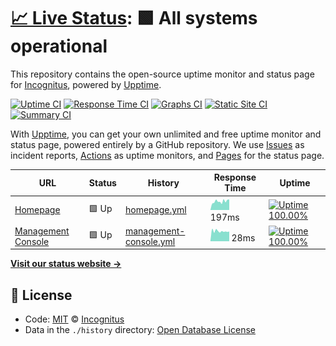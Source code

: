 # [📈 Live Status](https://status.incognitus.io): <!--live status--> **🟩 All systems operational**

This repository contains the open-source uptime monitor and status page for [Incognitus](https://incognitus.io), powered by [Upptime](https://github.com/upptime/upptime).

[![Uptime CI](https://github.com/Incognitus-Io/status/workflows/Uptime%20CI/badge.svg)](https://github.com/Incognitus-Io/status/actions?query=workflow%3A%22Uptime+CI%22)
[![Response Time CI](https://github.com/Incognitus-Io/status/workflows/Response%20Time%20CI/badge.svg)](https://github.com/Incognitus-Io/status/actions?query=workflow%3A%22Response+Time+CI%22)
[![Graphs CI](https://github.com/Incognitus-Io/status/workflows/Graphs%20CI/badge.svg)](https://github.com/Incognitus-Io/status/actions?query=workflow%3A%22Graphs+CI%22)
[![Static Site CI](https://github.com/Incognitus-Io/status/workflows/Static%20Site%20CI/badge.svg)](https://github.com/Incognitus-Io/status/actions?query=workflow%3A%22Static+Site+CI%22)
[![Summary CI](https://github.com/Incognitus-Io/status/workflows/Summary%20CI/badge.svg)](https://github.com/Incognitus-Io/status/actions?query=workflow%3A%22Summary+CI%22)

With [Upptime](https://upptime.js.org), you can get your own unlimited and free uptime monitor and status page, powered entirely by a GitHub repository. We use [Issues](https://github.com/Incognitus-Io/status/issues) as incident reports, [Actions](https://github.com/Incognitus-Io/status/actions) as uptime monitors, and [Pages](https://status.incognitus.io) for the status page.

<!--start: status pages-->
<!-- This summary is generated by Upptime (https://github.com/upptime/upptime) -->
<!-- Do not edit this manually, your changes will be overwritten -->

| URL                                                | Status | History                                                                                                         | Response Time                                                                          | Uptime                                                                                                                                                                                                                               |
| -------------------------------------------------- | ------ | --------------------------------------------------------------------------------------------------------------- | -------------------------------------------------------------------------------------- | ------------------------------------------------------------------------------------------------------------------------------------------------------------------------------------------------------------------------------------ |
| [Homepage](https://incognitus.io)                  | 🟩 Up  | [homepage.yml](https://github.com/Incognitus-Io/status/commits/master/history/homepage.yml)                     | <img alt="Response time graph" src="./graphs/homepage.png" height="20"> 197ms          | [![Uptime 100.00%](https://img.shields.io/endpoint?url=https%3A%2F%2Fraw.githubusercontent.com%2FIncognitus-Io%2Fstatus%2Fmaster%2Fapi%2Fhomepage%2Fuptime.json)](https://status.incognitus.io/history/homepage)                     |
| [Management Console](https://incognitus.io/manage) | 🟩 Up  | [management-console.yml](https://github.com/Incognitus-Io/status/commits/master/history/management-console.yml) | <img alt="Response time graph" src="./graphs/management-console.png" height="20"> 28ms | [![Uptime 100.00%](https://img.shields.io/endpoint?url=https%3A%2F%2Fraw.githubusercontent.com%2FIncognitus-Io%2Fstatus%2Fmaster%2Fapi%2Fmanagement-console%2Fuptime.json)](https://status.incognitus.io/history/management-console) |

<!--end: status pages-->

[**Visit our status website →**](https://status.incognitus.io)

## 📄 License

- Code: [MIT](./LICENSE) © [Incognitus](https://incognitus.io)
- Data in the `./history` directory: [Open Database License](https://opendatacommons.org/licenses/odbl/1-0/)
